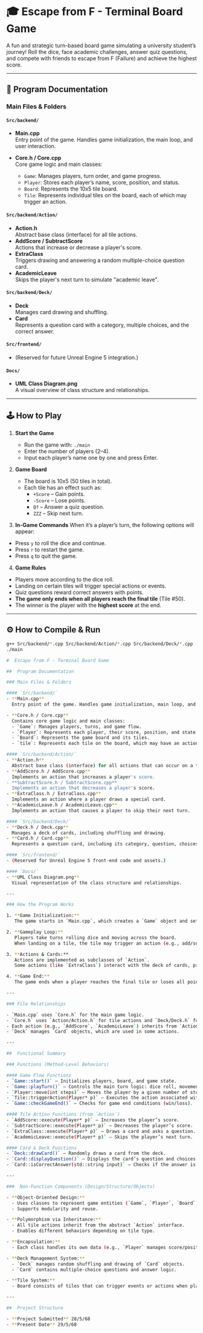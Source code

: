 # 🎓 Escape from F - Terminal Board Game

A fun and strategic turn-based board game simulating a university student’s journey! Roll the dice, face academic challenges, answer quiz questions, and compete with friends to escape from F (Failure) and achieve the highest score.

---

## 📁 Program Documentation

### Main Files & Folders

#### `Src/backend/`
- **Main.cpp**  
  Entry point of the game. Handles game initialization, the main loop, and user interaction.

- **Core.h / Core.cpp**  
  Core game logic and main classes:
  - `Game`: Manages players, turn order, and game progress.
  - `Player`: Stores each player’s name, score, position, and status.
  - `Board`: Represents the 10x5 tile board.
  - `Tile`: Represents individual tiles on the board, each of which may trigger an action.

#### `Src/backend/Action/`
- **Action.h**  
  Abstract base class (interface) for all tile actions.
- **AddScore / SubtractScore**  
  Actions that increase or decrease a player's score.
- **ExtraClass**  
  Triggers drawing and answering a random multiple-choice question card.
- **AcademicLeave**  
  Skips the player's next turn to simulate "academic leave".

#### `Src/backend/Deck/`
- **Deck**  
  Manages card drawing and shuffling.
- **Card**  
  Represents a question card with a category, multiple choices, and the correct answer.

#### `Src/frontend/`
- (Reserved for future Unreal Engine 5 integration.)

#### `Docs/`
- **UML Class Diagram.png**  
  A visual overview of class structure and relationships.

---

## 🕹️ How to Play

1. **Start the Game**
   - Run the game with: `./main`
   - Enter the number of players (2–4).
   - Input each player’s name one by one and press Enter.

2. **Game Board**
   - The board is 10x5 (50 tiles in total).
   - Each tile has an effect such as:
     - `+Score` – Gain points.
     - `-Score` – Lose points.
     - `Q?` – Answer a quiz question.
     - `ZZZ` – Skip next turn.

3. **In-Game Commands**
   When it’s a player’s turn, the following options will appear:
- Press `y` to roll the dice and continue.
- Press `r` to restart the game.
- Press `q` to quit the game.

4. **Game Rules**
- Players move according to the dice roll.
- Landing on certain tiles will trigger special actions or events.
- Quiz questions reward correct answers with points.
- **The game only ends when all players reach the final tile** (Tile #50).
- The winner is the player with the **highest score** at the end.

---

## ⚙️ How to Compile & Run

```bash
g++ Src/backend/*.cpp Src/backend/Action/*.cpp Src/backend/Deck/*.cpp -o main
./main

#  Escape from F - Terminal Board Game

##  Program Documentation

### Main Files & Folders

#### `Src/backend/`
- **Main.cpp**  
  Entry point of the game. Handles game initialization, main loop, and user interaction.

- **Core.h / Core.cpp**  
  Contains core game logic and main classes:
  - `Game`: Manages players, turns, and game flow.
  - `Player`: Represents each player, their score, position, and state.
  - `Board`: Represents the game board and its tiles.
  - `tile`: Represents each tile on the board, which may have an action.

#### `Src/backend/Action/`
- **Action.h**  
  Abstract base class (interface) for all actions that can occur on a tile.
- **AddScore.h / AddScore.cpp**  
  Implements an action that increases a player's score.
- **SubtractScore.h / SubtractScore.cpp**  
  Implements an action that decreases a player's score.
- **ExtraClass.h / ExtraClass.cpp**  
  Implements an action where a player draws a special card.
- **AcademicLeave.h / AcademicLeave.cpp**  
  Implements an action that causes a player to skip their next turn.

#### `Src/backend/Deck/`
- **Deck.h / Deck.cpp**  
  Manages a deck of cards, including shuffling and drawing.
- **Card.h / Card.cpp**  
  Represents a question card, including its category, question, choices, and correct answer.

#### `Src/frontend/`
- (Reserved for Unreal Engine 5 front-end code and assets.)

#### `Docs/`
- **UML Class Diagram.png**  
  Visual representation of the class structure and relationships.

---

### How the Program Works

1. **Game Initialization:**  
   The game starts in `Main.cpp`, which creates a `Game` object and sets up players and the board.

2. **Gameplay Loop:**  
   Players take turns rolling dice and moving across the board.  
   When landing on a tile, the tile may trigger an action (e.g., add/subtract score, draw a card, skip turn).

3. **Actions & Cards:**  
   Actions are implemented as subclasses of `Action`.  
   Some actions (like `ExtraClass`) interact with the deck of cards, presenting questions to the player.

4. **Game End:**  
   The game ends when a player reaches the final tile or loses all points.

---

### File Relationships

- `Main.cpp` uses `Core.h` for the main game logic.
- `Core.h` uses `Action/Action.h` for tile actions and `Deck/Deck.h` for card management.
- Each action (e.g., `AddScore`, `AcademicLeave`) inherits from `Action`.
- `Deck` manages `Card` objects, which are used in some actions.

---

##  Functional Summary

### Functions (Method-Level Behaviors)

#### Game Flow Functions
- `Game::start()` – Initializes players, board, and game state.
- `Game::playTurn()` – Controls the main turn logic: dice roll, movement, and action.
- `Player::move(int steps)` – Moves the player by a given number of steps.
- `Tile::triggerAction(Player* p)` – Executes the action associated with the tile.
- `Game::checkGameEnd()` – Checks for game end conditions (win/loss).

#### Tile Action Functions (from `Action`)
- `AddScore::execute(Player* p)` – Increases the player’s score.
- `SubtractScore::execute(Player* p)` – Decreases the player’s score.
- `ExtraClass::execute(Player* p)` – Draws a card and asks a question.
- `AcademicLeave::execute(Player* p)` – Skips the player’s next turn.

#### Card & Deck Functions
- `Deck::drawCard()` – Randomly draws a card from the deck.
- `Card::displayQuestion()` – Displays the card’s question and choices.
- `Card::isCorrectAnswer(std::string input)` – Checks if the answer is correct.

---

###  Non-Function Components (Design/Structure/Objects)

- **Object-Oriented Design:**  
  - Uses classes to represent game entities (`Game`, `Player`, `Board`, `Tile`, etc.).
  - Supports modularity and reuse.

- **Polymorphism via Inheritance:**  
  - All tile actions inherit from the abstract `Action` interface.
  - Enables different behaviors depending on tile type.

- **Encapsulation:**  
  - Each class handles its own data (e.g., `Player` manages score/position).

- **Deck Management System:**  
  - `Deck` manages random shuffling and drawing of `Card` objects.
  - `Card` contains multiple-choice questions and answer logic.

- **Tile System:**  
  - Board consists of tiles that can trigger events or actions when players land on them.

---

##  Project Structure

- **Project Submitted** 28/5/68  
- **Present Date** 29/5/68

